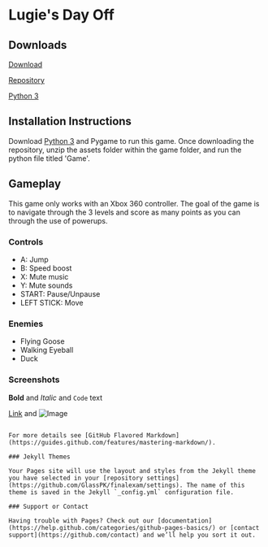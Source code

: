 # Lugie's Day Off

## Downloads

[Download](https://github.com/GlassPK/LugiesDayOff/archive/master.zip)

[Repository](https://github.com/GlassPK/LugiesDayOff)

[Python 3](https://www.python.org/ftp/python/3.6.1/python-3.6.1.exe)

## Installation Instructions
Download [Python 3](https://www.python.org/ftp/python/3.6.1/python-3.6.1.exe) and Pygame to run this game. Once downloading the repository, unzip the assets folder within the game folder, and run the python file titled 'Game'.

## Gameplay
This game only works with an Xbox 360 controller. The goal of the game is to navigate through the 3 levels and score as many points as you can through the use of powerups.
### Controls
- A: Jump
- B: Speed boost
- X: Mute music
- Y: Mute sounds
- START: Pause/Unpause
- LEFT STICK: Move

### Enemies
- Flying Goose
- Walking Eyeball
- Duck

### Screenshots








**Bold** and _Italic_ and `Code` text

[Link](url) and ![Image](src)
```

For more details see [GitHub Flavored Markdown](https://guides.github.com/features/mastering-markdown/).

### Jekyll Themes

Your Pages site will use the layout and styles from the Jekyll theme you have selected in your [repository settings](https://github.com/GlassPK/finalexam/settings). The name of this theme is saved in the Jekyll `_config.yml` configuration file.

### Support or Contact

Having trouble with Pages? Check out our [documentation](https://help.github.com/categories/github-pages-basics/) or [contact support](https://github.com/contact) and we’ll help you sort it out.
